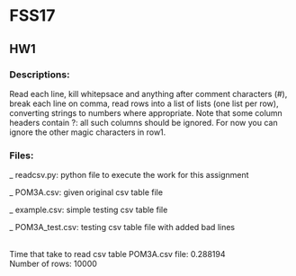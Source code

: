 # FSS17
## HW1

### Descriptions: 

Read each line, kill whitepsace and anything after comment characters (#), break each line on comma, read rows into a list of lists (one list per row), converting strings to numbers where appropriate. Note that some column headers contain ?: all such columns should be ignored. For now you can ignore the other magic characters in row1.

### Files: 

_ readcsv.py: python file to execute the work for this assignment 

_ POM3A.csv: given original csv table file 

_ example.csv: simple testing csv table file 

_ POM3A\_test.csv: testing csv table file with added bad lines 

<br>
Time that take to read csv table POM3A.csv file: 0.288194
<br>
Number of rows: 10000
